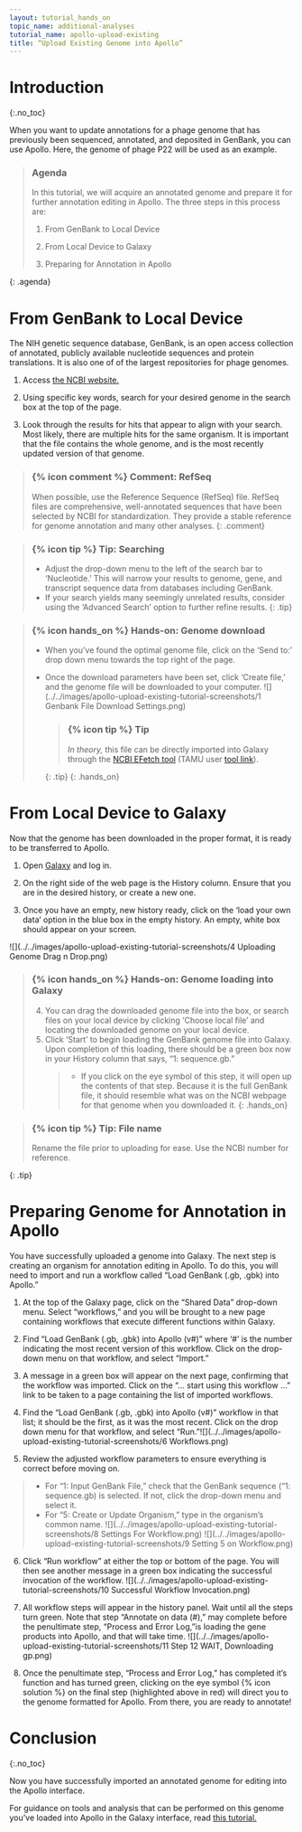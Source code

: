 ```yaml
---
layout: tutorial_hands_on
topic_name: additional-analyses
tutorial_name: apollo-upload-existing
title: “Upload Existing Genome into Apollo”
---
```


# Introduction
{:.no_toc}

When you want to update annotations for a phage genome that has previously been sequenced, annotated, and deposited in GenBank, you can use Apollo. Here, the genome of phage P22 will be used as an example.

> ### Agenda
>
> In this tutorial, we will acquire an annotated genome and prepare it for further annotation editing in Apollo. The three steps in this process are:
>
> 1. From GenBank to Local Device
> 
> 2. From Local Device to Galaxy
>
> 3. Preparing for Annotation in Apollo
>
{: .agenda}

# From GenBank to Local Device

The NIH genetic sequence database, GenBank, is an open access collection of annotated, publicly available nucleotide sequences and protein translations. It is also one of of the largest repositories for phage genomes.

1. Access [the NCBI website.](https://www.ncbi.nlm.nih.gov/)

2. Using specific key words, search for your desired genome in the search box at the top of the page.

3. Look through the results for hits that appear to align with your search. Most likely, there are multiple hits for the same organism. It is important that the file contains the whole genome, and is the most recently updated version of that genome.

> ### {% icon comment %} Comment: RefSeq
> When possible, use the Reference Sequence (RefSeq) file. RefSeq files are comprehensive, well-annotated sequences that have been selected by NCBI for standardization. They provide a stable reference for genome annotation and many other analyses. 
{: .comment}

> ### {% icon tip %} Tip: Searching
> * Adjust the drop-down menu to the left of the search bar to ‘Nucleotide.’ This will narrow your results to genome, gene, and transcript sequence data from databases including GenBank.
> * If your search yields many seemingly unrelated results, consider using the ‘Advanced Search’ option to further refine results.
{: .tip}

> ### {% icon hands_on %} Hands-on: Genome download
> * When you’ve found the optimal genome file, click on the ‘Send to:’ drop down menu towards the top right of the page.
> * Once the download parameters have been set, click ‘Create file,’ and the genome file will be downloaded to your computer.
>  ![](../../images/apollo-upload-existing-tutorial-screenshots/1 Genbank File Download Settings.png)
>
>    > ### {% icon tip %} Tip
>    >
>    > *In theory,* this file can be directly imported into Galaxy through the [NCBI EFetch tool](https://cpt.tamu.edu/galaxy-pub/root?tool_id=ncbi_eutils_efetch) (TAMU user [tool link](https://cpt.tamu.edu/galaxy/root?tool_id=ncbi_eutils_efetch)).
>    >
>    {: .tip}
{: .hands_on}

# From Local Device to Galaxy

Now that the genome has been downloaded in the proper format, it is ready to be transferred to Apollo.

1. Open [Galaxy](https://cpt.tamu.edu/galaxy-pub) and log in.

2. On the right side of the web page is the History column. Ensure that you are in the desired history, or create a new one.

3. Once you have an empty, new history ready, click on the ‘load your own data’ option in the blue box in the empty history. An empty, white box should appear on your screen. 

![](../../images/apollo-upload-existing-tutorial-screenshots/4 Uploading Genome Drag n Drop.png)

> ### {% icon hands_on %} Hands-on: Genome loading into Galaxy
> 4. You can drag the downloaded genome file into the box, or search files on your local device by clicking ‘Choose local file’ and locating the downloaded genome on your local device.
> 5. Click ‘Start’ to begin loading the GenBank genome file into Galaxy. Upon completion of this loading, there should be a green box now in your History column that says, “1: sequence.gb.”
>    > * If you click on the eye symbol of this step, it will open up the contents of that step. Because it is the full GenBank file, it should resemble what was on the NCBI webpage for that genome when you downloaded it.
{: .hands_on}

> ### {% icon tip %} Tip: File name
>
> Rename the file prior to uploading for ease. Use the NCBI number for reference.
>
{: .tip}

# Preparing Genome for Annotation in Apollo

You have successfully uploaded a genome into Galaxy. The next step is creating an organism for annotation editing in Apollo. To do this, you will need to import and run a workflow called “Load GenBank (.gb, .gbk) into Apollo.”

1. At the top of the Galaxy page, click on the “Shared Data” drop-down menu. Select “workflows,” and you will be brought to a new page containing workflows that execute different functions within Galaxy.

2. Find “Load GenBank (.gb, .gbk) into Apollo (v#)” where ‘#’ is the number indicating the most recent version of this workflow. Click on the drop-down menu on that workflow, and select “Import.”

3. A message in a green box will appear on the next page, confirming that the workflow was imported. Click on the “… start using this workflow …” link to be taken to a page containing the list of imported workflows.

4. Find the “Load GenBank (.gb, .gbk) into Apollo (v#)” workflow in that list; it should be the first, as it was the most recent. Click on the drop down menu for that workflow, and select “Run.”![](../../images/apollo-upload-existing-tutorial-screenshots/6 Workflows.png)

5. Review the adjusted workflow parameters to ensure everything is correct before moving on.
> * For “1: Input GenBank File,” check that the GenBank sequence (“1: sequence.gb) is selected. If not, click the drop-down menu and select it.
> * For “5: Create or Update Organism,” type in the organism’s common name.
![](../../images/apollo-upload-existing-tutorial-screenshots/8 Settings For Workflow.png) ![](../../images/apollo-upload-existing-tutorial-screenshots/9 Setting 5 on Workflow.png)

6. Click “Run workflow” at either the top or bottom of the page. You will then see another message in a green box indicating the successful invocation of the workflow. ![](../../images/apollo-upload-existing-tutorial-screenshots/10 Successful Workflow Invocation.png)

7. All workflow steps will appear in the history panel. Wait until all the steps turn green. Note that step “Annotate on data (#),” may complete before the penultimate step, “Process and Error Log,”is loading the gene products into Apollo, and that will take time. ![](../../images/apollo-upload-existing-tutorial-screenshots/11 Step 12 WAIT, Downloading gp.png)

8. Once the penultimate step, “Process and Error Log,” has completed it’s function and has turned green, clicking on the eye symbol {% icon solution %} on the final step (highlighted above in red) will direct you to the genome formatted for Apollo. From there, you are ready to annotate!

# Conclusion
{:.no_toc}

Now you have successfully imported an annotated genome for editing into the Apollo interface.

For guidance on tools and analysis that can be performed on this genome you’ve loaded into Apollo in the Galaxy interface, read [this tutorial.](https://cpt.tamu.edu/training-material/topics/phage-annotation-pipeline/tutorials/annotation-in-apollo/tutorial.html) 

